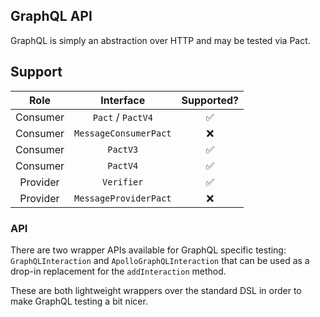 ## GraphQL API

GraphQL is simply an abstraction over HTTP and may be tested via Pact. 

## Support

| Role      | Interface            | Supported? |
|:---------:|:--------------------:|:----------:|
| Consumer | `Pact` / `PactV4`     |     ✅      |
| Consumer | `MessageConsumerPact` |     ❌      |
| Consumer | `PactV3`              |     ✅      |
| Consumer | `PactV4`              |     ✅      |
| Provider | `Verifier`            |     ✅      |
| Provider | `MessageProviderPact` |     ❌      |

### API

There are two wrapper APIs available for GraphQL specific testing: `GraphQLInteraction` and `ApolloGraphQLInteraction` that can be used as a drop-in replacement for the `addInteraction` method.

These are both lightweight wrappers over the standard DSL in order to make GraphQL testing a bit nicer.